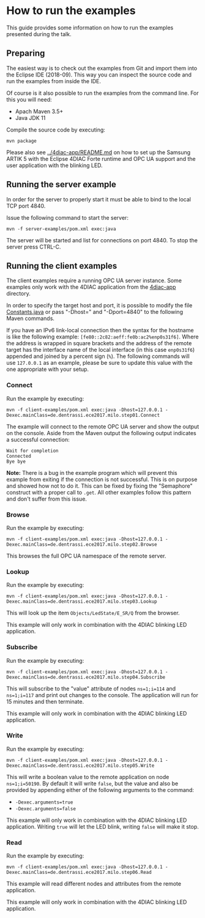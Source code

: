 # How to run the examples

This guide provides some information on how to run the examples presented during the talk.

## Preparing

The easiest way is to check out the examples from Git and import them into the Eclipse IDE (2018-09). This way
you can inspect the source code and run the examples from inside the IDE.

Of course is it also possible to run the examples from the command line. For this you will need:

* Apach Maven 3.5+
* Java JDK 11

Compile the source code by executing:

    mvn package

Please also see [../4diac-app/README.md](../4diac-app/README.md) on how to set up the Samsung ARTIK 5
with the Eclipse 4DIAC Forte runtime and OPC UA support and the user application with the blinking LED. 

## Running the server example

In order for the server to properly start it must be able to bind to the
local TCP port 4840.

Issue the following command to start the server:

    mvn -f server-examples/pom.xml exec:java

The server will be started and list for connections on port 4840. To stop
the server press CTRL-C.

## Running the client examples

The client examples require a running OPC UA server instance. Some examples only
work with the 4DIAC application from the [4diac-app](4diac-app) directory.

In order to specify the target host and port, it is possible to modify the file
[Constants.java](client-examples/src/main/java/de/dentrassi/ece2017/milo/Constants.java "title")
or pass "-Dhost=<my-host>" and "-Dport=4840" to the following Maven commands.

If you have an IPv6 link-local connection then the syntax for the hostname is like the
following example: `[fe80::2c82:aeff:fe0b:ac2%enp0s31f6]`. Where the address is wrapped in
square brackets and the address of the remote target has the interface name of the local interface
(in this case `enp0s31f6`) appended and joined by a percent sign (`%`). The following commands
will use `127.0.0.1` as an example, please be sure to update this value with the one appropriate
with your setup.

### Connect

Run the example by executing:

    mvn -f client-examples/pom.xml exec:java -Dhost=127.0.0.1 -Dexec.mainClass=de.dentrassi.ece2017.milo.step01.Connect

The example will connect to the remote OPC UA server and show the output on the console. Aside from the
Maven output the following output indicates a successful connection:

    Wait for completion
    Connected
    Bye bye

**Note:** There is a bug in the example program which will prevent this example from exiting if the connection
is not successful. This is on purpose and showed how not to do it. This can be fixed by fixing the "Semaphore"
construct with a proper call to `.get`. All other examples follow this pattern and don't suffer from this issue. 

### Browse

Run the example by executing:

    mvn -f client-examples/pom.xml exec:java -Dhost=127.0.0.1 -Dexec.mainClass=de.dentrassi.ece2017.milo.step02.Browse

This browses the full OPC UA namespace of the remote server.

### Lookup

Run the example by executing:

    mvn -f client-examples/pom.xml exec:java -Dhost=127.0.0.1 -Dexec.mainClass=de.dentrassi.ece2017.milo.step03.Lookup

This will look up the item `Objects/LedState/E_SR/Q` from the browser.

This example will only work in combination with the 4DIAC blinking LED application.

### Subscribe

Run the example by executing:

    mvn -f client-examples/pom.xml exec:java -Dhost=127.0.0.1 -Dexec.mainClass=de.dentrassi.ece2017.milo.step04.Subscribe

This will subscribe to the "value" attribute of nodes `ns=1;i=114` and `ns=1;i=117` and print out changes to the console. The
application will run for 15 minutes and then terminate.

This example will only work in combination with the 4DIAC blinking LED application.

### Write

Run the example by executing:

    mvn -f client-examples/pom.xml exec:java -Dhost=127.0.0.1 -Dexec.mainClass=de.dentrassi.ece2017.milo.step05.Write

This will write a boolean value to the remote application on node `ns=1;i=50190`. By default it will write `false`, but the value
and also be provided by appending either of the following arguments to the command:

* `-Dexec.arguments=true`
* `-Dexec.arguments=false`

This example will only work in combination with the 4DIAC blinking LED application. Writing `true` will let the LED blink,
writing `false` will make it stop.

### Read

Run the example by executing:

    mvn -f client-examples/pom.xml exec:java -Dhost=127.0.0.1 -Dexec.mainClass=de.dentrassi.ece2017.milo.step06.Read

This example will read different nodes and attributes from the remote application.

This example will only work in combination with the 4DIAC blinking LED application.

